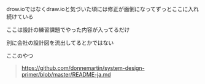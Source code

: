 drow.ioではなくdraw.ioと気づいた頃には修正が面倒になってずっとここに入れ続けている

ここは設計の練習課題でやった内容が入ってるだけ

別に会社の設計図を流出してるとかではない

ここのやつ

> https://github.com/donnemartin/system-design-primer/blob/master/README-ja.md
